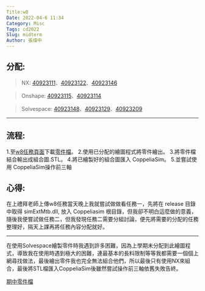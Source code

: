 ```yaml
---
Title:w8
Date: 2022-04-6 11:34
Category: Misc
Tags: cd2022
Slug: midterm
Author: 張煒中
---
```



分配:
----

>NX: [40923111]、[40923122]、[40923146]



>Onshape: [40923115]、[40923114]



>Solvespace: [40923148]、[40923129]、[40923209]

---
流程:
----
1.至[w8任務頁面]下載[零件檔]。
2.使用已分配的繪圖程式將零件繪出。
3.將零件檔結合輸出成組合圖.STL。
4.將已繪製好的組合圖匯入 CoppeliaSim。
5.並嘗試使用 CoppeliaSim操作前三軸

心得:
----
在上禮拜老師上傳w8任務當天晚上我就嘗試做做看任務一，先將在 release 目錄中取得 simExtMtb.dll, 放入 Coppeliasim 根目錄，但我卻不明白這麼做的意義，隨後我便嘗試做任務二，但我發現任務二需要分組討論，便先將需要的分配的任務整理好，隔天上課再將任務內容分配就好。
***
在使用Solvespace繪製零件時我遇到許多困難，因為上學期未分配到此繪圖程式，導致我在使用時遇到極大的困難，連最基本的長料限制等等我都需要一個個上網尋找做法，最後繪出零件我也完全無法組合他們，所以最後只有使用NX來組合，最後將STL檔匯入CoppeliaSim後雖然嘗試操作前三軸依舊失敗告終。

[期中零件檔]



[期中零件檔]:https://gmnfuedutw-my.sharepoint.com/:f:/r/personal/40923148_gm_nfu_edu_tw/Documents/%E6%9C%9F%E4%B8%AD?csf=1&web=1&e=jcgcFT

[40923111]:https://40923111.github.io/cd2022/blog/index.html
[40923122]:https://40923122.github.io/cd2022/blog/index.html
[40923146]:https://a40923146.github.io/cd2022/blog/index.html
[40923115]:https://jason60714.github.io/cd2022/blog/index.html
[40923114]:https://40923114.github.io/cd2022/blog/index.html
[40923148]:https://40923148.github.io/cd2022/blog/index.html
[40923129]:https://40923129.github.io/cd2022/blog/index.html
[40923209]:https://CYC40923109.github.io/cd2022/blog/index.html


[零件檔]:https://mde.tw/cd2022_guide/downloads/cd2022_uarm_nx12_imported.7z

[w8任務頁面]:https://mde.tw/cd2022_guide/content/w8%20%E4%BB%BB%E5%8B%99.html